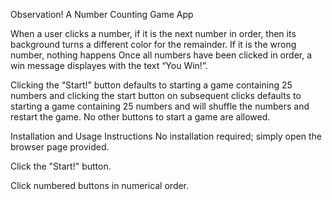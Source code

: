 Observation!
A Number Counting Game App

When a user clicks a number, if it is the next number in order, then its background turns a different color for the remainder. If it is the wrong number, nothing happens
Once all numbers have been clicked in order, a win message displayes with the text “You Win!”.

Clicking the “Start!” button defaults to starting a game containing 25 numbers and clicking the start button on subsequent clicks defaults to starting a game containing 25 numbers and will shuffle the numbers and restart the game. No other buttons to start a game are allowed.


Installation and Usage Instructions
No installation required; simply open the browser page provided.

Click the "Start!" button.

Click numbered buttons in numerical order.

